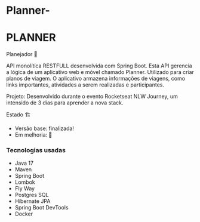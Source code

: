 # Planner-

# PLANNER

Planejador 📅

API monolítica RESTFULL desenvolvida com Spring Boot. Esta API gerencia a lógica de um aplicativo web e móvel chamado Planner. Utilizado para criar planos de viagem. O aplicativo armazena informações de viagens, como links importantes, atividades a serem realizadas e participantes. 

Projeto: Desenvolvido durante o evento Rocketseat NLW Journey, um intensido de 3 dias para aprender a nova stack.

Estado 🏗️

- Versão base: finalizada!
- Em melhoria: 🚀

### Tecnologias usadas

- Java 17
- Maven
- Spring Boot
- Lombok 
- Fly Way
- Postgres SQL
- Hibernate JPA
- Spring Boot DevTools
- Docker
